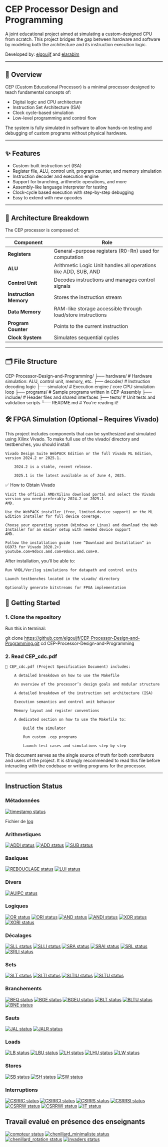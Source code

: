 # CEP Processor Design and Programming

A joint educational project aimed at simulating a custom-designed CPU from scratch. This project bridges the gap between hardware and software by modeling both the architecture and its instruction execution logic.

Developed by: [elgouijf](https://github.com/elgouijf) and [elarabim](https://github.com/elarabim)

---

## 📌 Overview

CEP (Custom Educational Processor) is a minimal processor designed to teach fundamental concepts of:
- Digital logic and CPU architecture
- Instruction Set Architecture (ISA)
- Clock cycle-based simulation
- Low-level programming and control flow

The system is fully simulated in software to allow hands-on testing and debugging of custom programs without physical hardware.

---

## ✨ Features

- Custom-built instruction set (ISA)
- Register file, ALU, control unit, program counter, and memory simulation
- Instruction decoder and execution engine
- Support for branching, arithmetic operations, and more
- Assembly-like language interpreter for testing
- Clock-cycle based execution with step-by-step debugging
- Easy to extend with new opcodes

---

## 🧠 Architecture Breakdown

The CEP processor is composed of:

| Component        | Role                                                                 |
|------------------|----------------------------------------------------------------------|
| **Registers**     | General-purpose registers (R0-Rn) used for computation              |
| **ALU**           | Arithmetic Logic Unit handles all operations like ADD, SUB, AND     |
| **Control Unit**  | Decodes instructions and manages control signals                    |
| **Instruction Memory** | Stores the instruction stream                                 |
| **Data Memory**   | RAM-like storage accessible through load/store instructions         |
| **Program Counter**| Points to the current instruction                                  |
| **Clock System**  | Simulates sequential cycles                                         |

---

## 🗂️ File Structure

CEP-Processor-Design-and-Programming/
├── hardware/ # Hardware simulation: ALU, control unit, memory, etc.
├── decoder/ # Instruction decoding logic
├── simulator/ # Execution engine / core CPU simulation loop
├── programs/ # Sample programs written in CEP-Assembly
├── include/ # Header files and shared interfaces
├── tests/ # Unit tests and validation scripts
└── README.md # You're reading it!

## 🛠️ FPGA Simulation (Optional – Requires Vivado)

This project includes components that can be synthesized and simulated using Xilinx Vivado. To make full use of the vivado/ directory and testbenches, you should install:

    Vivado Design Suite WebPACK Edition or the full Vivado ML Edition, version 2024.2 or 2025.1.

        2024.2 is a stable, recent release.

        2025.1 is the latest available as of June 4, 2025.

✅ How to Obtain Vivado

    Visit the official AMD/Xilinx download portal and select the Vivado version you need—preferably 2024.2 or 2025.1
    AMD.

    Use the WebPACK installer (free, limited-device support) or the ML Edition installer for full device coverage.

    Choose your operating system (Windows or Linux) and download the Web Installer for an easier setup with needed device support
    AMD.

    Follow the installation guide (see “Download and Installation” in UG973 for Vivado 2020.2+)
    youtube.com+9docs.amd.com+9docs.amd.com+9.

After installation, you’ll be able to:

    Run VHDL/Verilog simulations for datapath and control units

    Launch testbenches located in the vivado/ directory

    Optionally generate bitstreams for FPGA implementation

## 🚀 Getting Started

### 1. Clone the repository

Run this in terminal:

git clone https://github.com/elgouijf/CEP-Processor-Design-and-Programming.git
cd CEP-Processor-Design-and-Programming

### 2. Read CEP_cdc.pdf

    📄 CEP_cdc.pdf (Project Specification Document) includes:

        A detailed breakdown on how to use the Makefile

        An overview of the processor’s design goals and modular structure

        A detailed breakdown of the instruction set architecture (ISA)

        Execution semantics and control unit behavior

        Memory layout and register conventions

        A dedicated section on how to use the Makefile to:

            Build the simulator

            Run custom .cep programs

            Launch test cases and simulations step-by-step

This document serves as the single source of truth for both contributors and users of the project. It is strongly recommended to read this file before interacting with the codebase or writing programs for the processor.

---

## Instruction Status

### Métadonnées

[![timestamp status](https://CEP_Deploy.pages.ensimag.fr/CEP_Projet_G1_2024_2025/Eval/elarabim_elgouijf_eval//timestamp.svg)](https://CEP_Deploy.pages.ensimag.fr/CEP_Projet_G1_2024_2025/Eval/elarabim_elgouijf_eval//timestamp.svg)

Fichier de [log](https://CEP_Deploy.pages.ensimag.fr/CEP_Projet_G1_2024_2025/Eval/elarabim_elgouijf_eval//log.txt)
### Arithmetiques

[![ADDI status](https://CEP_Deploy.pages.ensimag.fr/CEP_Projet_G1_2024_2025/Eval/elarabim_elgouijf_eval//ADDI.svg)](https://CEP_Deploy.pages.ensimag.fr/CEP_Projet_G1_2024_2025/Eval/elarabim_elgouijf_eval//ADDI.svg)
[![ADD status](https://CEP_Deploy.pages.ensimag.fr/CEP_Projet_G1_2024_2025/Eval/elarabim_elgouijf_eval//ADD.svg)](https://CEP_Deploy.pages.ensimag.fr/CEP_Projet_G1_2024_2025/Eval/elarabim_elgouijf_eval//ADD.svg)
[![SUB status](https://CEP_Deploy.pages.ensimag.fr/CEP_Projet_G1_2024_2025/Eval/elarabim_elgouijf_eval//SUB.svg)](https://CEP_Deploy.pages.ensimag.fr/CEP_Projet_G1_2024_2025/Eval/elarabim_elgouijf_eval//SUB.svg)
### Basiques

[![REBOUCLAGE status](https://CEP_Deploy.pages.ensimag.fr/CEP_Projet_G1_2024_2025/Eval/elarabim_elgouijf_eval//REBOUCLAGE.svg)](https://CEP_Deploy.pages.ensimag.fr/CEP_Projet_G1_2024_2025/Eval/elarabim_elgouijf_eval//REBOUCLAGE.svg)
[![LUI status](https://CEP_Deploy.pages.ensimag.fr/CEP_Projet_G1_2024_2025/Eval/elarabim_elgouijf_eval//LUI.svg)](https://CEP_Deploy.pages.ensimag.fr/CEP_Projet_G1_2024_2025/Eval/elarabim_elgouijf_eval//LUI.svg)
### Divers

[![AUIPC status](https://CEP_Deploy.pages.ensimag.fr/CEP_Projet_G1_2024_2025/Eval/elarabim_elgouijf_eval//AUIPC.svg)](https://CEP_Deploy.pages.ensimag.fr/CEP_Projet_G1_2024_2025/Eval/elarabim_elgouijf_eval//AUIPC.svg)
### Logiques

[![OR status](https://CEP_Deploy.pages.ensimag.fr/CEP_Projet_G1_2024_2025/Eval/elarabim_elgouijf_eval//OR.svg)](https://CEP_Deploy.pages.ensimag.fr/CEP_Projet_G1_2024_2025/Eval/elarabim_elgouijf_eval//OR.svg)
[![ORI status](https://CEP_Deploy.pages.ensimag.fr/CEP_Projet_G1_2024_2025/Eval/elarabim_elgouijf_eval//ORI.svg)](https://CEP_Deploy.pages.ensimag.fr/CEP_Projet_G1_2024_2025/Eval/elarabim_elgouijf_eval//ORI.svg)
[![AND status](https://CEP_Deploy.pages.ensimag.fr/CEP_Projet_G1_2024_2025/Eval/elarabim_elgouijf_eval//AND.svg)](https://CEP_Deploy.pages.ensimag.fr/CEP_Projet_G1_2024_2025/Eval/elarabim_elgouijf_eval//AND.svg)
[![ANDI status](https://CEP_Deploy.pages.ensimag.fr/CEP_Projet_G1_2024_2025/Eval/elarabim_elgouijf_eval//ANDI.svg)](https://CEP_Deploy.pages.ensimag.fr/CEP_Projet_G1_2024_2025/Eval/elarabim_elgouijf_eval//ANDI.svg)
[![XOR status](https://CEP_Deploy.pages.ensimag.fr/CEP_Projet_G1_2024_2025/Eval/elarabim_elgouijf_eval//XOR.svg)](https://CEP_Deploy.pages.ensimag.fr/CEP_Projet_G1_2024_2025/Eval/elarabim_elgouijf_eval//XOR.svg)
[![XORI status](https://CEP_Deploy.pages.ensimag.fr/CEP_Projet_G1_2024_2025/Eval/elarabim_elgouijf_eval//XORI.svg)](https://CEP_Deploy.pages.ensimag.fr/CEP_Projet_G1_2024_2025/Eval/elarabim_elgouijf_eval//XORI.svg)
### Décalages

[![SLL status](https://CEP_Deploy.pages.ensimag.fr/CEP_Projet_G1_2024_2025/Eval/elarabim_elgouijf_eval//SLL.svg)](https://CEP_Deploy.pages.ensimag.fr/CEP_Projet_G1_2024_2025/Eval/elarabim_elgouijf_eval//SLL.svg)
[![SLLI status](https://CEP_Deploy.pages.ensimag.fr/CEP_Projet_G1_2024_2025/Eval/elarabim_elgouijf_eval//SLLI.svg)](https://CEP_Deploy.pages.ensimag.fr/CEP_Projet_G1_2024_2025/Eval/elarabim_elgouijf_eval//SLLI.svg)
[![SRA status](https://CEP_Deploy.pages.ensimag.fr/CEP_Projet_G1_2024_2025/Eval/elarabim_elgouijf_eval//SRA.svg)](https://CEP_Deploy.pages.ensimag.fr/CEP_Projet_G1_2024_2025/Eval/elarabim_elgouijf_eval//SRA.svg)
[![SRAI status](https://CEP_Deploy.pages.ensimag.fr/CEP_Projet_G1_2024_2025/Eval/elarabim_elgouijf_eval//SRAI.svg)](https://CEP_Deploy.pages.ensimag.fr/CEP_Projet_G1_2024_2025/Eval/elarabim_elgouijf_eval//SRAI.svg)
[![SRL status](https://CEP_Deploy.pages.ensimag.fr/CEP_Projet_G1_2024_2025/Eval/elarabim_elgouijf_eval//SRL.svg)](https://CEP_Deploy.pages.ensimag.fr/CEP_Projet_G1_2024_2025/Eval/elarabim_elgouijf_eval//SRL.svg)
[![SRLI status](https://CEP_Deploy.pages.ensimag.fr/CEP_Projet_G1_2024_2025/Eval/elarabim_elgouijf_eval//SRLI.svg)](https://CEP_Deploy.pages.ensimag.fr/CEP_Projet_G1_2024_2025/Eval/elarabim_elgouijf_eval//SRLI.svg)
### Sets

[![SLT status](https://CEP_Deploy.pages.ensimag.fr/CEP_Projet_G1_2024_2025/Eval/elarabim_elgouijf_eval//SLT.svg)](https://CEP_Deploy.pages.ensimag.fr/CEP_Projet_G1_2024_2025/Eval/elarabim_elgouijf_eval//SLT.svg)
[![SLTI status](https://CEP_Deploy.pages.ensimag.fr/CEP_Projet_G1_2024_2025/Eval/elarabim_elgouijf_eval//SLTI.svg)](https://CEP_Deploy.pages.ensimag.fr/CEP_Projet_G1_2024_2025/Eval/elarabim_elgouijf_eval//SLTI.svg)
[![SLTIU status](https://CEP_Deploy.pages.ensimag.fr/CEP_Projet_G1_2024_2025/Eval/elarabim_elgouijf_eval//SLTIU.svg)](https://CEP_Deploy.pages.ensimag.fr/CEP_Projet_G1_2024_2025/Eval/elarabim_elgouijf_eval//SLTIU.svg)
[![SLTU status](https://CEP_Deploy.pages.ensimag.fr/CEP_Projet_G1_2024_2025/Eval/elarabim_elgouijf_eval//SLTU.svg)](https://CEP_Deploy.pages.ensimag.fr/CEP_Projet_G1_2024_2025/Eval/elarabim_elgouijf_eval//SLTU.svg)
### Branchements

[![BEQ status](https://CEP_Deploy.pages.ensimag.fr/CEP_Projet_G1_2024_2025/Eval/elarabim_elgouijf_eval//BEQ.svg)](https://CEP_Deploy.pages.ensimag.fr/CEP_Projet_G1_2024_2025/Eval/elarabim_elgouijf_eval//BEQ.svg)
[![BGE status](https://CEP_Deploy.pages.ensimag.fr/CEP_Projet_G1_2024_2025/Eval/elarabim_elgouijf_eval//BGE.svg)](https://CEP_Deploy.pages.ensimag.fr/CEP_Projet_G1_2024_2025/Eval/elarabim_elgouijf_eval//BGE.svg)
[![BGEU status](https://CEP_Deploy.pages.ensimag.fr/CEP_Projet_G1_2024_2025/Eval/elarabim_elgouijf_eval//BGEU.svg)](https://CEP_Deploy.pages.ensimag.fr/CEP_Projet_G1_2024_2025/Eval/elarabim_elgouijf_eval//BGEU.svg)
[![BLT status](https://CEP_Deploy.pages.ensimag.fr/CEP_Projet_G1_2024_2025/Eval/elarabim_elgouijf_eval//BLT.svg)](https://CEP_Deploy.pages.ensimag.fr/CEP_Projet_G1_2024_2025/Eval/elarabim_elgouijf_eval//BLT.svg)
[![BLTU status](https://CEP_Deploy.pages.ensimag.fr/CEP_Projet_G1_2024_2025/Eval/elarabim_elgouijf_eval//BLTU.svg)](https://CEP_Deploy.pages.ensimag.fr/CEP_Projet_G1_2024_2025/Eval/elarabim_elgouijf_eval//BLTU.svg)
[![BNE status](https://CEP_Deploy.pages.ensimag.fr/CEP_Projet_G1_2024_2025/Eval/elarabim_elgouijf_eval//BNE.svg)](https://CEP_Deploy.pages.ensimag.fr/CEP_Projet_G1_2024_2025/Eval/elarabim_elgouijf_eval//BNE.svg)
### Sauts

[![JAL status](https://CEP_Deploy.pages.ensimag.fr/CEP_Projet_G1_2024_2025/Eval/elarabim_elgouijf_eval//JAL.svg)](https://CEP_Deploy.pages.ensimag.fr/CEP_Projet_G1_2024_2025/Eval/elarabim_elgouijf_eval//JAL.svg)
[![JALR status](https://CEP_Deploy.pages.ensimag.fr/CEP_Projet_G1_2024_2025/Eval/elarabim_elgouijf_eval//JALR.svg)](https://CEP_Deploy.pages.ensimag.fr/CEP_Projet_G1_2024_2025/Eval/elarabim_elgouijf_eval//JALR.svg)
### Loads

[![LB status](https://CEP_Deploy.pages.ensimag.fr/CEP_Projet_G1_2024_2025/Eval/elarabim_elgouijf_eval//LB.svg)](https://CEP_Deploy.pages.ensimag.fr/CEP_Projet_G1_2024_2025/Eval/elarabim_elgouijf_eval//LB.svg)
[![LBU status](https://CEP_Deploy.pages.ensimag.fr/CEP_Projet_G1_2024_2025/Eval/elarabim_elgouijf_eval//LBU.svg)](https://CEP_Deploy.pages.ensimag.fr/CEP_Projet_G1_2024_2025/Eval/elarabim_elgouijf_eval//LBU.svg)
[![LH status](https://CEP_Deploy.pages.ensimag.fr/CEP_Projet_G1_2024_2025/Eval/elarabim_elgouijf_eval//LH.svg)](https://CEP_Deploy.pages.ensimag.fr/CEP_Projet_G1_2024_2025/Eval/elarabim_elgouijf_eval//LH.svg)
[![LHU status](https://CEP_Deploy.pages.ensimag.fr/CEP_Projet_G1_2024_2025/Eval/elarabim_elgouijf_eval//LHU.svg)](https://CEP_Deploy.pages.ensimag.fr/CEP_Projet_G1_2024_2025/Eval/elarabim_elgouijf_eval//LHU.svg)
[![LW status](https://CEP_Deploy.pages.ensimag.fr/CEP_Projet_G1_2024_2025/Eval/elarabim_elgouijf_eval//LW.svg)](https://CEP_Deploy.pages.ensimag.fr/CEP_Projet_G1_2024_2025/Eval/elarabim_elgouijf_eval//LW.svg)
### Stores

[![SB status](https://CEP_Deploy.pages.ensimag.fr/CEP_Projet_G1_2024_2025/Eval/elarabim_elgouijf_eval//SB.svg)](https://CEP_Deploy.pages.ensimag.fr/CEP_Projet_G1_2024_2025/Eval/elarabim_elgouijf_eval//SB.svg)
[![SH status](https://CEP_Deploy.pages.ensimag.fr/CEP_Projet_G1_2024_2025/Eval/elarabim_elgouijf_eval//SH.svg)](https://CEP_Deploy.pages.ensimag.fr/CEP_Projet_G1_2024_2025/Eval/elarabim_elgouijf_eval//SH.svg)
[![SW status](https://CEP_Deploy.pages.ensimag.fr/CEP_Projet_G1_2024_2025/Eval/elarabim_elgouijf_eval//SW.svg)](https://CEP_Deploy.pages.ensimag.fr/CEP_Projet_G1_2024_2025/Eval/elarabim_elgouijf_eval//SW.svg)
### Interruptions

[![CSRRC status](https://CEP_Deploy.pages.ensimag.fr/CEP_Projet_G1_2024_2025/Eval/elarabim_elgouijf_eval//CSRRC.svg)](https://CEP_Deploy.pages.ensimag.fr/CEP_Projet_G1_2024_2025/Eval/elarabim_elgouijf_eval//CSRRC.svg)
[![CSRRCI status](https://CEP_Deploy.pages.ensimag.fr/CEP_Projet_G1_2024_2025/Eval/elarabim_elgouijf_eval//CSRRCI.svg)](https://CEP_Deploy.pages.ensimag.fr/CEP_Projet_G1_2024_2025/Eval/elarabim_elgouijf_eval//CSRRCI.svg)
[![CSRRS status](https://CEP_Deploy.pages.ensimag.fr/CEP_Projet_G1_2024_2025/Eval/elarabim_elgouijf_eval//CSRRS.svg)](https://CEP_Deploy.pages.ensimag.fr/CEP_Projet_G1_2024_2025/Eval/elarabim_elgouijf_eval//CSRRS.svg)
[![CSRRSI status](https://CEP_Deploy.pages.ensimag.fr/CEP_Projet_G1_2024_2025/Eval/elarabim_elgouijf_eval//CSRRSI.svg)](https://CEP_Deploy.pages.ensimag.fr/CEP_Projet_G1_2024_2025/Eval/elarabim_elgouijf_eval//CSRRSI.svg)
[![CSRRW status](https://CEP_Deploy.pages.ensimag.fr/CEP_Projet_G1_2024_2025/Eval/elarabim_elgouijf_eval//CSRRW.svg)](https://CEP_Deploy.pages.ensimag.fr/CEP_Projet_G1_2024_2025/Eval/elarabim_elgouijf_eval//CSRRW.svg)
[![CSRRWI status](https://CEP_Deploy.pages.ensimag.fr/CEP_Projet_G1_2024_2025/Eval/elarabim_elgouijf_eval//CSRRWI.svg)](https://CEP_Deploy.pages.ensimag.fr/CEP_Projet_G1_2024_2025/Eval/elarabim_elgouijf_eval//CSRRWI.svg)
[![IT status](https://CEP_Deploy.pages.ensimag.fr/CEP_Projet_G1_2024_2025/Eval/elarabim_elgouijf_eval//IT.svg)](https://CEP_Deploy.pages.ensimag.fr/CEP_Projet_G1_2024_2025/Eval/elarabim_elgouijf_eval//IT.svg)

## Travail evalué en présence des enseignants

[![compteur status](https://CEP_Deploy.pages.ensimag.fr/CEP_Projet_G1_2024_2025/overview/manual/compteur_elarabim_elgouijf.svg)](https://CEP_Deploy.pages.ensimag.fr/CEP_Projet_G1_2024_2025/overview/manual/compteur_elarabim_elgouijf.svg)
[![chenillard_minimaliste status](https://CEP_Deploy.pages.ensimag.fr/CEP_Projet_G1_2024_2025/overview/manual/chenillard_minimaliste_elarabim_elgouijf.svg)](https://CEP_Deploy.pages.ensimag.fr/CEP_Projet_G1_2024_2025/overview/manual/chenillard_minimaliste_elarabim_elgouijf.svg)
[![chenillard_rotation status](https://CEP_Deploy.pages.ensimag.fr/CEP_Projet_G1_2024_2025/overview/manual/chenillard_rotation_elarabim_elgouijf.svg)](https://CEP_Deploy.pages.ensimag.fr/CEP_Projet_G1_2024_2025/overview/manual/chenillard_rotation_elarabim_elgouijf.svg)
[![invaders status](https://CEP_Deploy.pages.ensimag.fr/CEP_Projet_G1_2024_2025/overview/manual/invaders_elarabim_elgouijf.svg)](https://CEP_Deploy.pages.ensimag.fr/CEP_Projet_G1_2024_2025/overview/manual/invaders_elarabim_elgouijf.svg)


